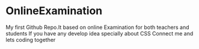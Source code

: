 # OnlineExamination
My first Github Repo.It based on online Examination for both teachers and students If you have any develop idea specially about CSS Connect me and lets coding together
